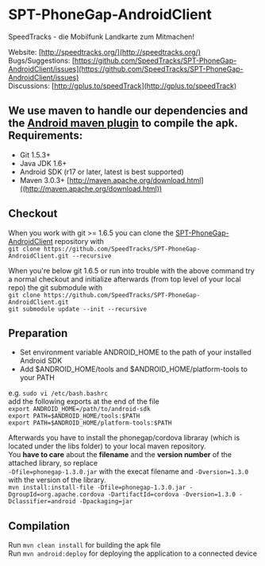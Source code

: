SPT-PhoneGap-AndroidClient
===========

SpeedTracks - die Mobilfunk Landkarte zum Mitmachen!

Website: [http://speedtracks.org/](http://speedtracks.org/)  
Bugs/Suggestions: [https://github.com/SpeedTracks/SPT-PhoneGap-AndroidClient/issues](https://github.com/SpeedTracks/SPT-PhoneGap-AndroidClient/issues)  
Discussions: [http://gplus.to/speedTrack](http://gplus.to/speedTrack)

We use maven to handle our dependencies and the [Android maven plugin](http://code.google.com/p/maven-android-plugin/) to compile the apk.
Requirements:
-----------
* Git 1.5.3+
* Java JDK 1.6+
* Android SDK (r17 or later, latest is best supported)
* Maven 3.0.3+ [http://maven.apache.org/download.html]((http://maven.apache.org/download.html))
	
Checkout
-----------
When you work with git >= 1.6.5 you can clone the [SPT-PhoneGap-AndroidClient](https://github.com/SpeedTracks/SPT-PhoneGap-AndroidClient.git) repository with  
`git clone https://github.com/SpeedTracks/SPT-PhoneGap-AndroidClient.git --recursive`

When you're below git 1.6.5 or run into trouble with the above command try a normal checkout and initialize afterwards (from top level of your local repo) the git submodule with  
`git clone https://github.com/SpeedTracks/SPT-PhoneGap-AndroidClient.git`  
`git submodule update --init --recursive`

Preparation
-----------
* Set environment variable ANDROID_HOME to the path of your installed Android SDK
* Add $ANDROID_HOME/tools and $ANDROID_HOME/platform-tools to your PATH
	
e.g. `sudo vi /etc/bash.bashrc`  
add the following exports at the end of the file  
`export ANDROID_HOME=/path/to/android-sdk`  
`export PATH=$ANDROID_HOME/tools:$PATH`  
`export PATH=$ANDROID_HOME/platform-tools:$PATH`

Afterwards you have to install the phonegap/cordova libraray (which is located under the libs folder) to your local maven repository.  
You **have to care** about the **filename** and the **version number** of the attached library, so replace  
`-Dfile=phonegap-1.3.0.jar` with the execat filename and `-Dversion=1.3.0` with the version of the library.  
`mvn install:install-file -Dfile=phonegap-1.3.0.jar -DgroupId=org.apache.cordova -DartifactId=cordova -Dversion=1.3.0 -Dclassifier=android -Dpackaging=jar`

Compilation
-----------
Run `mvn clean install` for building the apk file  
Run `mvn android:deploy` for deploying the application to a connected device  